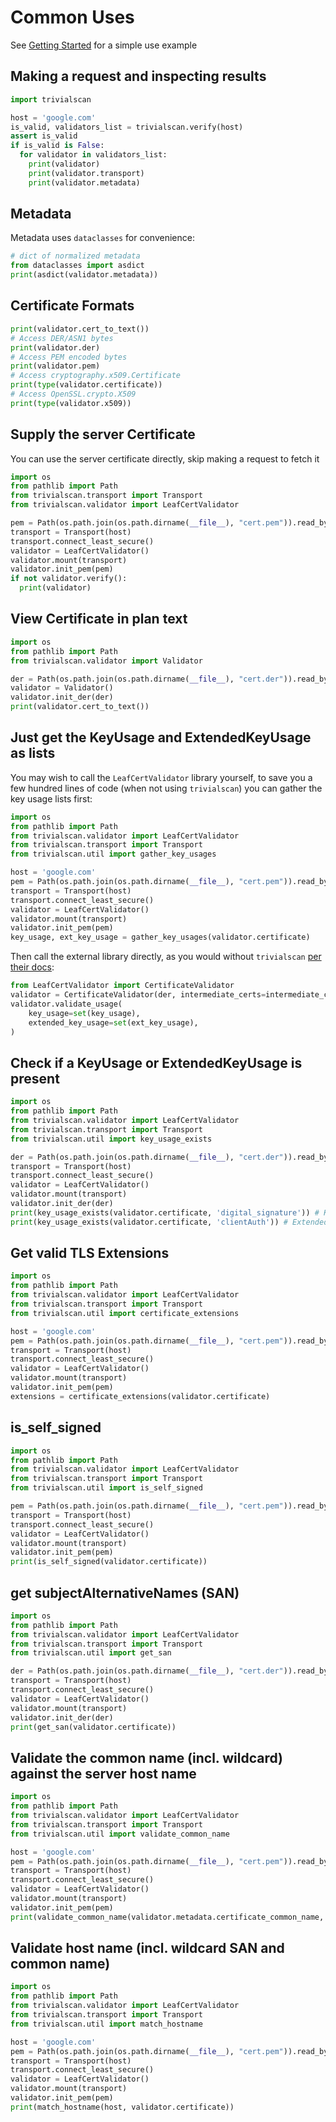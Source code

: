 # Common Uses

See [Getting Started](./docs/1.getting-started.md) for a simple use example

## Making a request and inspecting results

```py
import trivialscan

host = 'google.com'
is_valid, validators_list = trivialscan.verify(host)
assert is_valid
if is_valid is False:
  for validator in validators_list:
    print(validator)
    print(validator.transport)
    print(validator.metadata)
```

## Metadata

Metadata uses `dataclasses` for convenience:

```py
# dict of normalized metadata
from dataclasses import asdict
print(asdict(validator.metadata))
```

## Certificate Formats

```py
print(validator.cert_to_text())
# Access DER/ASN1 bytes
print(validator.der)
# Access PEM encoded bytes
print(validator.pem)
# Access cryptography.x509.Certificate
print(type(validator.certificate))
# Access OpenSSL.crypto.X509
print(type(validator.x509))
```

## Supply the server Certificate

You can use the server certificate directly, skip making a request to fetch it

```py
import os
from pathlib import Path
from trivialscan.transport import Transport
from trivialscan.validator import LeafCertValidator

pem = Path(os.path.join(os.path.dirname(__file__), "cert.pem")).read_bytes()
transport = Transport(host)
transport.connect_least_secure()
validator = LeafCertValidator()
validator.mount(transport)
validator.init_pem(pem)
if not validator.verify():
  print(validator)
```

## View Certificate in plan text

```py
import os
from pathlib import Path
from trivialscan.validator import Validator

der = Path(os.path.join(os.path.dirname(__file__), "cert.der")).read_bytes()
validator = Validator()
validator.init_der(der)
print(validator.cert_to_text())
```

## Just get the KeyUsage and ExtendedKeyUsage as lists

You may wish to call the `LeafCertValidator` library yourself, to save you a few hundred lines of code (when not using `trivialscan`) you can gather the key usage lists first:

```py
import os
from pathlib import Path
from trivialscan.validator import LeafCertValidator
from trivialscan.transport import Transport
from trivialscan.util import gather_key_usages

host = 'google.com'
pem = Path(os.path.join(os.path.dirname(__file__), "cert.pem")).read_bytes()
transport = Transport(host)
transport.connect_least_secure()
validator = LeafCertValidator()
validator.mount(transport)
validator.init_pem(pem)
key_usage, ext_key_usage = gather_key_usages(validator.certificate)
```

Then call the external library directly, as you would without `trivialscan` [per their docs](https://github.com/wbond/certvalidator/blob/master/docs/api.md):

```py
from LeafCertValidator import CertificateValidator
validator = CertificateValidator(der, intermediate_certs=intermediate_certs)
validator.validate_usage(
    key_usage=set(key_usage),
    extended_key_usage=set(ext_key_usage),
)
```

## Check if a KeyUsage or ExtendedKeyUsage is present

```py
import os
from pathlib import Path
from trivialscan.validator import LeafCertValidator
from trivialscan.transport import Transport
from trivialscan.util import key_usage_exists

der = Path(os.path.join(os.path.dirname(__file__), "cert.der")).read_bytes()
transport = Transport(host)
transport.connect_least_secure()
validator = LeafCertValidator()
validator.mount(transport)
validator.init_der(der)
print(key_usage_exists(validator.certificate, 'digital_signature')) # KeyUsage
print(key_usage_exists(validator.certificate, 'clientAuth')) # ExtendedKeyUsage
```

## Get valid TLS Extensions

```py
import os
from pathlib import Path
from trivialscan.validator import LeafCertValidator
from trivialscan.transport import Transport
from trivialscan.util import certificate_extensions

host = 'google.com'
pem = Path(os.path.join(os.path.dirname(__file__), "cert.pem")).read_bytes()
transport = Transport(host)
transport.connect_least_secure()
validator = LeafCertValidator()
validator.mount(transport)
validator.init_pem(pem)
extensions = certificate_extensions(validator.certificate)
```

## is_self_signed

```py
import os
from pathlib import Path
from trivialscan.validator import LeafCertValidator
from trivialscan.transport import Transport
from trivialscan.util import is_self_signed

pem = Path(os.path.join(os.path.dirname(__file__), "cert.pem")).read_bytes()
transport = Transport(host)
transport.connect_least_secure()
validator = LeafCertValidator()
validator.mount(transport)
validator.init_pem(pem)
print(is_self_signed(validator.certificate))
```

## get subjectAlternativeNames (SAN)

```py
import os
from pathlib import Path
from trivialscan.validator import LeafCertValidator
from trivialscan.transport import Transport
from trivialscan.util import get_san

der = Path(os.path.join(os.path.dirname(__file__), "cert.der")).read_bytes()
transport = Transport(host)
transport.connect_least_secure()
validator = LeafCertValidator()
validator.mount(transport)
validator.init_der(der)
print(get_san(validator.certificate))
```

## Validate the common name (incl. wildcard) against the server host name

```py
import os
from pathlib import Path
from trivialscan.validator import LeafCertValidator
from trivialscan.transport import Transport
from trivialscan.util import validate_common_name

host = 'google.com'
pem = Path(os.path.join(os.path.dirname(__file__), "cert.pem")).read_bytes()
transport = Transport(host)
transport.connect_least_secure()
validator = LeafCertValidator()
validator.mount(transport)
validator.init_pem(pem)
print(validate_common_name(validator.metadata.certificate_common_name, host))
```

## Validate host name (incl. wildcard SAN and common name)

```py
import os
from pathlib import Path
from trivialscan.validator import LeafCertValidator
from trivialscan.transport import Transport
from trivialscan.util import match_hostname

host = 'google.com'
pem = Path(os.path.join(os.path.dirname(__file__), "cert.pem")).read_bytes()
transport = Transport(host)
transport.connect_least_secure()
validator = LeafCertValidator()
validator.mount(transport)
validator.init_pem(pem)
print(match_hostname(host, validator.certificate))
```
